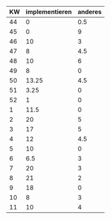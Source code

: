 | KW | implementieren | anderes | 
|----|----------------|---------| 
|44  | 0              |   0.5   | 
|45  | 0              |   9     |
|46  | 10             |   3     |
|47  | 8              |   4.5   |
|48  | 10             |   6     |
|49  | 8              |   0     |
|50  | 13.25          |   4.5   |
|51  | 3.25           |   0     |
|52  | 1              |   0     |
| 1  | 11.5           |   0     |
| 2  | 20             |   5     |
| 3  | 17             |   5     |
| 4  | 12             |   4.5   |
| 5  | 10             |   0     |
| 6  | 6.5            |   3     |
| 7  | 20             |   3     |
| 8  | 21             |   2     |
| 9  | 18             |   0     |
| 10 | 8              |   3     |
| 11 | 10             |   4     |
